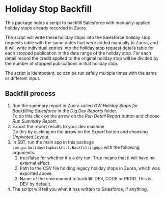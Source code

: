 # Holiday Stop Backfill

This package holds a script to backfill Salesforce with manually-applied holiday stops already recorded in Zuora.
  
The script will write these holiday stops into the Salesforce holiday stop requests table with the same dates that were added manually to Zuora, 
and it will write individual entries into the holiday stop request details table for each stopped publication in the date range of the holiday stop.
For each detail record the credit applied to the original holiday stop will be divided by the number of stopped publications in that holiday stop.  

The script is idempotent, so can be run safely multiple times with the same or different input.

## Backfill process

1. Run the summary report in Zuora called *GW Holiday Stops for Backfilling Salesforce* in the *Dig.Dev Reports* folder.  
   To do this click on the arrow on the *Run Detail Report* button and choose *Run Summary Report*.
1. Export the report results to your dev machine.  
   Do this by clicking on the arrow on the *Export* button and choosing *Unpivoted Layout*.
1. In SBT, run the main app in this package `com.gu.holidaystopbackfill.BackfillingApp` with the following arguments:
    1. true/false for whether it's a dry run.  True means that it will have no external effect.
    1. Path to the CSV file holding legacy holiday stops in Zuora, which was exported above.
    1. Name of the environment to backfill: DEV, CODE or PROD.  This is DEV by default.
1. The script will tell you what it has written to Salesforce, if anything.
